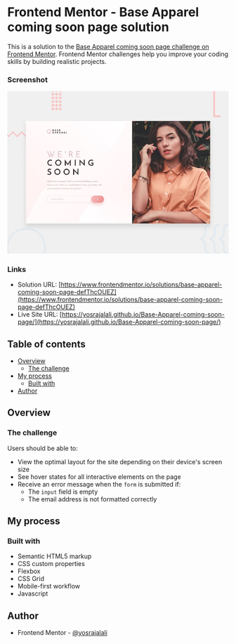 # Frontend Mentor - Base Apparel coming soon page solution

This is a solution to the [Base Apparel coming soon page challenge on Frontend Mentor](https://www.frontendmentor.io/challenges/base-apparel-coming-soon-page-5d46b47f8db8a7063f9331a0). Frontend Mentor challenges help you improve your coding skills by building realistic projects.

### Screenshot

![](./design/desktop-preview.jpg)

### Links

- Solution URL: [https://www.frontendmentor.io/solutions/base-apparel-coming-soon-page-defThcOUEZ](https://www.frontendmentor.io/solutions/base-apparel-coming-soon-page-defThcOUEZ)
- Live Site URL: [https://yosrajalali.github.io/Base-Apparel-coming-soon-page/](https://yosrajalali.github.io/Base-Apparel-coming-soon-page/)

## Table of contents

- [Overview](#overview)
  - [The challenge](#the-challenge)
- [My process](#my-process)
  - [Built with](#built-with)
- [Author](#author)

## Overview

### The challenge

Users should be able to:

- View the optimal layout for the site depending on their device's screen size
- See hover states for all interactive elements on the page
- Receive an error message when the `form` is submitted if:
  - The `input` field is empty
  - The email address is not formatted correctly

## My process

### Built with

- Semantic HTML5 markup
- CSS custom properties
- Flexbox
- CSS Grid
- Mobile-first workflow
- Javascript

## Author

- Frontend Mentor - [@yosrajalali](https://www.frontendmentor.io/profile/yosrajalali)
